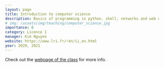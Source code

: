 ```yaml
---
layout: page
title: Introduction to computer science
description: Basics of programming in python, shell, networks and web development
# img: /assets/img/teaching/computer_science.jpg
importance: 0
category: Licence 1
manager: Kim Nguyen
website: https://www.lri.fr/~kn/ii_en.html
year: 2020, 2021
---
```


Check out the [webpage of the class](https://www.lri.fr/~kn/ii_en.html) for more info.